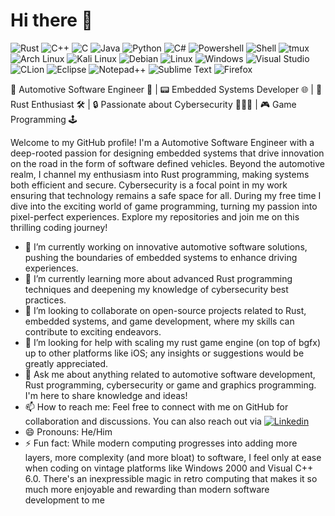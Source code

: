 <h1> Hi there 👋 </h1> 

![Rust](https://img.shields.io/badge/Rust-000000?style=for-the-badge&logo=rust&logoColor=white)
![C++](https://img.shields.io/badge/C%2B%2B-00599C?style=for-the-badge&logo=c%2B%2B&logoColor=white)
![C](https://img.shields.io/badge/C-00599C?style=for-the-badge&logo=c&logoColor=white)
![Java](https://img.shields.io/badge/Java-ED8B00?style=for-the-badge&logo=openjdk&logoColor=white)
![Python](https://img.shields.io/badge/Python-3776AB?style=for-the-badge&logo=python&logoColor=white)
![C#](https://img.shields.io/badge/C%23-239120?style=for-the-badge&logo=c-sharp&logoColor=white)
![Powershell](https://img.shields.io/badge/Powershell-2CA5E0?style=for-the-badge&logo=powershell&logoColor=white)
![Shell](https://img.shields.io/badge/Shell_Script-121011?style=for-the-badge&logo=gnu-bash&logoColor=white)
![tmux](https://img.shields.io/badge/tmux-1BB91F?style=for-the-badge&logo=tmux&logoColor=white)
![Arch Linux](https://img.shields.io/badge/Arch_Linux-1793D1?style=for-the-badge&logo=arch-linux&logoColor=white)
![Kali Linux](https://img.shields.io/badge/Kali_Linux-557C94?style=for-the-badge&logo=kali-linux&logoColor=white)
![Debian](https://img.shields.io/badge/Debian-A81D33?style=for-the-badge&logo=debian&logoColor=white)
![Linux](https://img.shields.io/badge/Linux-FCC624?style=for-the-badge&logo=linux&logoColor=black)
![Windows](https://img.shields.io/badge/Windows-0078D6?style=for-the-badge&logo=windows&logoColor=white)
![Visual Studio](https://img.shields.io/badge/Visual_Studio-5C2D91?style=for-the-badge&logo=visual%20studio&logoColor=white)
![CLion](https://img.shields.io/badge/CLion-000000?style=for-the-badge&logo=clion&logoColor=white)
![Eclipse](https://img.shields.io/badge/Eclipse-2C2255?style=for-the-badge&logo=eclipse&logoColor=white)
![Notepad++](https://img.shields.io/badge/Notepad++-90E59A.svg?style=for-the-badge&logo=notepad%2B%2B&logoColor=black)
![Sublime Text](https://img.shields.io/badge/sublime_text-%23575757.svg?&style=for-the-badge&logo=sublime-text&logoColor=important)
![Firefox](https://img.shields.io/badge/Firefox_Browser-FF7139?style=for-the-badge&logo=Firefox-Browser&logoColor=white)

🚗 Automotive Software Engineer 🚙 | 📟 Embedded Systems Developer 🌐 | 🦀 Rust Enthusiast 🛠️ | 🔒 Passionate about Cybersecurity 👨🏻‍💻 | 🎮 Game Programming 🕹️

Welcome to my GitHub profile! I'm a Automotive Software Engineer with a deep-rooted passion for designing embedded systems that drive innovation on the road in the form of software defined vehicles.
Beyond the automotive realm, I channel my enthusiasm into Rust programming, making systems both efficient and secure. Cybersecurity is a focal point in my work ensuring that technology remains a safe space for all.
During my free time I dive into the exciting world of game programming, turning my passion into pixel-perfect experiences. Explore my repositories and join me on this thrilling coding journey!

- 🔭 I’m currently working on innovative automotive software solutions, pushing the boundaries of embedded systems to enhance driving experiences.
- 🌱 I’m currently learning more about advanced Rust programming techniques and deepening my knowledge of cybersecurity best practices.
- 👯 I’m looking to collaborate on open-source projects related to Rust, embedded systems, and game development, where my skills can contribute to exciting endeavors.
- 🤔 I’m looking for help with scaling my rust game engine (on top of bgfx) up to other platforms like iOS; any insights or suggestions would be greatly appreciated.
- 💬 Ask me about anything related to automotive software development, Rust programming, cybersecurity or game and graphics programming. I'm here to share knowledge and ideas!
- 📫 How to reach me: Feel free to connect with me on GitHub for collaboration and discussions. You can also reach out via [![Linkedin](https://img.shields.io/badge/LinkedIn-0077B5?style=flat-square&logo=linkedin&logoColor=white)](https://www.linkedin.com/in/constantin-groelle/)
- 😄 Pronouns: He/Him
- ⚡ Fun fact: While modern computing progresses into adding more layers, more complexity (and more bloat) to software, I feel only at ease when coding on vintage platforms like Windows 2000 and Visual C++ 6.0. There's an inexpressible magic in retro computing that makes it so much more enjoyable and rewarding than modern software development to me
